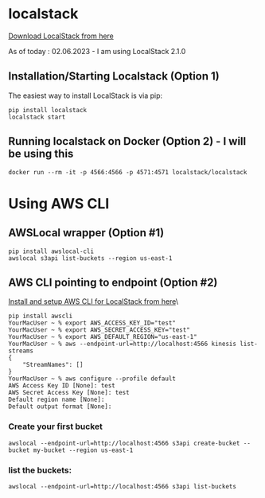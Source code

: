 # localstack


[Download LocalStack from here]([https://link-url-here.org](https://github.com/localstack/localstack))

As of today : 02.06.2023 - I am using LocalStack 2.1.0

## Installation/Starting Localstack (Option 1)
The easiest way to install LocalStack is via pip:

```pip install localstack```\
```localstack start```

## Running localstack on Docker (Option 2) - I will be using this
```docker run --rm -it -p 4566:4566 -p 4571:4571 localstack/localstack```

# Using AWS CLI
## AWSLocal wrapper (Option #1)
```pip install awslocal-cli```\
```awslocal s3api list-buckets --region us-east-1```

## AWS CLI pointing to endpoint (Option #2)
[Install and setup AWS CLI for LocalStack from here](https://docs.localstack.cloud/user-guide/integrations/aws-cli/)\

```
pip install awscli
YourMacUser ~ % export AWS_ACCESS_KEY_ID="test"
YourMacUser ~ % export AWS_SECRET_ACCESS_KEY="test"
YourMacUser ~ % export AWS_DEFAULT_REGION="us-east-1"
YourMacUser ~ % aws --endpoint-url=http://localhost:4566 kinesis list-streams
{
    "StreamNames": []
}
YourMacUser ~ % aws configure --profile default
AWS Access Key ID [None]: test
AWS Secret Access Key [None]: test
Default region name [None]: 
Default output format [None]: 

```

### Create your first bucket
```awslocal --endpoint-url=http://localhost:4566 s3api create-bucket --bucket my-bucket --region us-east-1```

### list the buckets:
```awslocal --endpoint-url=http://localhost:4566 s3api list-buckets```
